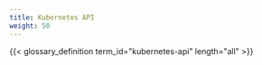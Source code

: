 ```yaml
---
title: Kubernetes API
weight: 50
---
```



{{< glossary_definition term_id="kubernetes-api" length="all" >}}
